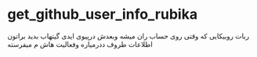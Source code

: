 # get_github_user_info_rubika
ربات روبیکایی که وقتی روی حساب ران میشه وبعدش درپیوی ایدی گیتهاب بدید براتون اطلاعات طروف ددرمیاره وفعالیت هاش م میفرسته 
